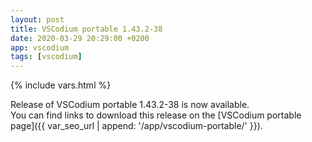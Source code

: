 ```yaml
---
layout: post
title: VSCodium portable 1.43.2-38
date: 2020-03-29 20:29:00 +0200
app: vscodium
tags: [vscodium]
---
```

{% include vars.html %}

Release of VSCodium portable 1.43.2-38 is now available.<br />
You can find links to download this release on the [VSCodium portable page]({{ var_seo_url | append: '/app/vscodium-portable/' }}).